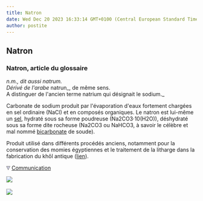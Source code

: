 ```yaml
---
title: Natron
date: Wed Dec 20 2023 16:33:14 GMT+0100 (Central European Standard Time)
author: postite
---
```


## Natron
### Natron, article du glossaire
 _n.m., dit aussi natrum.  
Dérivé de l'arabe_ natrun_, de même sens.  
A distinguer de l'ancien terme natrium qui désignait le sodium._

Carbonate de sodium produit par l'évaporation d'eaux fortement chargées en sel ordinaire (NaCl) et en composés organiques. Le natron est lui-même un [sel](formationdesels.html), hydraté sous sa forme poudreuse (Na2CO3·10(H2O)), déshydraté sous sa forme dite rocheuse (Na2CO3 ou NaHCO3, à savoir le célèbre et mal nommé [bicarbonate](bicarbonates.html) de soude).

Produit utilisé dans différents procédés anciens, notamment pour la conservation des momies égyptiennes et le traitement de la litharge dans la fabrication du khôl antique ([lien](hitechvertusplomb.html)).



![](images/flechebas.gif) [Communication](http://www.artrealite.com/annonceurs.htm) 

[![](https://cbonvin.fr/sites/regie.artrealite.com/visuels/campagne1.png)](index-2.html#20131014)

![](https://cbonvin.fr/sites/regie.artrealite.com/visuels/campagne2.png)